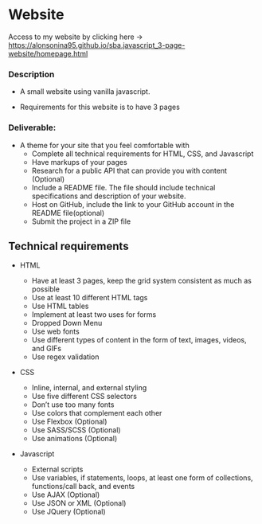 # Website 
Access to my website by clicking here -> https://alonsonina95.github.io/sba.javascript_3-page-website/homepage.html


### Description
* A small website using vanilla javascript.

* Requirements for this website is to have 3 pages

### Deliverable:
* A theme for your site that you feel comfortable with
  * Complete all technical requirements for HTML, CSS, and Javascript
  * Have markups of your pages
  * Research for a public API that can provide you with content (Optional)
  * Include a README file. The file should include technical specifications and description of your website.
  * Host on GitHub,  include the link to your GitHub account in the README file(optional)
  * Submit the project in a ZIP file


## Technical requirements

* HTML
  * Have at least 3 pages, keep the grid system consistent as much as possible
  * Use at least 10 different HTML tags
  * Use HTML tables
  * Implement at least two uses for forms
  * Dropped Down Menu 
  * Use web fonts
  * Use different types of content in the form of text, images, videos, and GIFs
  * Use regex validation

* CSS
  * Inline, internal, and external styling
  * Use five different CSS selectors
  * Don’t use too many fonts
  * Use colors that complement each other
  * Use Flexbox (Optional)
  * Use SASS/SCSS (Optional)
  * Use animations (Optional)

* Javascript
  * External scripts
  * Use variables, if statements, loops, at least one form of collections, functions/call back, and events
  * Use AJAX (Optional) 
  * Use JSON or XML (Optional)
  * Use JQuery (Optional)

